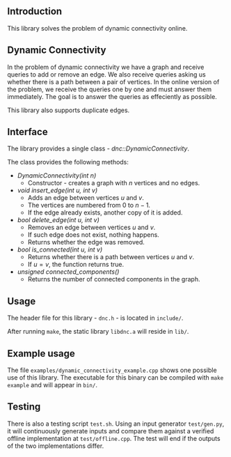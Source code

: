 ## Introduction

This library solves the problem of dynamic connectivity online.

## Dynamic Connectivity

In the problem of dynamic connectivity we have a graph and receive queries to add or remove an edge. We also receive queries asking us whether there is a path between a pair of vertices. In the online version of the problem, we receive the queries one by one and must answer them immediately. The goal is to answer the queries as effeciently as possible.

This library also supports duplicate edges.

## Interface

The library provides a single class - *dnc::DynamicConnectivity*.

The class provides the following methods:
- *DynamicConnectivity(int n)*
  - Constructor - creates a graph with $n$ vertices and no edges.
- *void insert_edge(int u, int v)*
  - Adds an edge between vertices $u$ and $v$.
  - The vertices are numbered from $0$ to $n-1$.
  - If the edge already exists, another copy of it is added.
- *bool delete_edge(int u, int v)*
  - Removes an edge between vertices $u$ and $v$.
  - If such edge does not exist, nothing happens.
  - Returns whether the edge was removed.
- *bool is_connected(int u, int v)*
  - Returns whether there is a path between vertices $u$ and $v$.
  - If $u = v$, the function returns true.
- *unsigned connected_components()*
  - Returns the number of connected components in the graph.

## Usage

The header file for this library - `dnc.h` - is located in `include/`.

After running `make`, the static library `libdnc.a` will reside in `lib/`.

## Example usage

The file `examples/dynamic_connectivity_example.cpp` shows one possible use of this library.
The executable for this binary can be compiled with `make example` and will appear in `bin/`.

## Testing

There is also a testing script `test.sh`. Using an input generator `test/gen.py`, it will continuously
generate inputs and compare them against a verified offline implementation at `test/offline.cpp`. The
test will end if the outputs of the two implementations differ.
